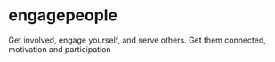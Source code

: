 # engagepeople
Get involved, engage yourself, and serve others.
Get them connected, motivation and participation
